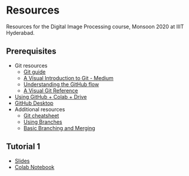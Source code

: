 # Resources
Resources for the Digital Image Processing course, Monsoon 2020 at IIIT Hyderabad.

## Prerequisites
- Git resources
  - [Git guide](https://rogerdudler.github.io/git-guide/) 
  - [A Visual Introduction to Git - Medium](https://medium.com/@ashk3l/a-visual-introduction-to-git-9fdca5d3b43a)
  - [Understanding the GitHub flow](https://guides.github.com/introduction/flow/)
  - [A Visual Git Reference](https://marklodato.github.io/visual-git-guide/index-en.html)
- [Using GitHub + Colab + Drive](https://towardsdatascience.com/google-drive-google-colab-github-dont-just-read-do-it-5554d5824228)
- [GitHub Desktop](https://desktop.github.com/)
- Additional resources
    - [Git cheatsheet](https://education.github.com/git-cheat-sheet-education.pdf)
    - [Using Branches](https://www.atlassian.com/git/tutorials/using-branches)
    - [Basic Branching and Merging](https://git-scm.com/book/en/v2/Git-Branching-Basic-Branching-and-Merging)

## Tutorial 1 
- [Slides](https://iiitaphyd-my.sharepoint.com/:p:/g/personal/meher_shashwat_students_iiit_ac_in/ETPhm14OXkdAvXWxVQjeyW8BbpWrJp5-KYKgBSTp4zykRQ?e=Nq69Ac)
- [Colab Notebook](https://colab.research.google.com/drive/1twvFDanK_XRMwxp_7mHF6FIOYUf-f627?usp=sharing)

